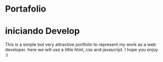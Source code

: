 # Portafolio
# iniciando Develop
 This is a simple but very attractive portfolio to represent my work as a web developer. here we will use a little html, css and javascript. I hope you enjoy :)
